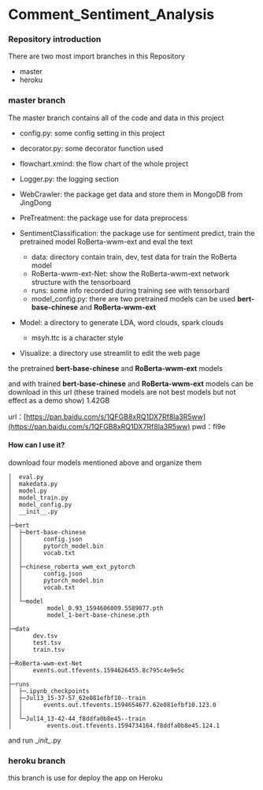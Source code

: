 # Comment_Sentiment_Analysis
### Repository introduction
There are two most import branches in this Repository
+ master 
+ heroku

### master branch

The master branch contains all of the code and data in this project
+ config.py: some config setting in this project
+ decorator.py: some decorator function used 
+ flowchart.xmind: the flow chart of the whole project
+ Logger.py: the logging section
+ WebCrawler: the package get data and store them in MongoDB from JingDong
+ PreTreatment: the package use for data preprocess
+ SentimentClassification: the package use for sentiment predict,
 train the pretrained model RoBerta-wwm-ext and eval the text
    + data: directory contain train, dev, test data for train the RoBerta model
    + RoBerta-wwm-ext-Net: show the RoBerta-wwm-ext network structure with the tensorboard 
    + runs: some info recorded during training see with tensorbard
    + model_config.py: there are two pretrained models can be used **bert-base-chinese** and **RoBerta-wwm-ext**
   
+ Model: a directory to generate LDA, word clouds, spark clouds
    + msyh.ttc is a character style
+ Visualize: a directory use streamlit to edit the web page

the pretrained **bert-base-chinese** and **RoBerta-wwm-ext** models

and with trained **bert-base-chinese** and **RoBerta-wwm-ext** models  can be download in this url
(these trained models are not best models but not effect as a demo show) 1.42GB

url：[https://pan.baidu.com/s/1QFGB8xRQ1DX7Rf8la3R5ww](https://pan.baidu.com/s/1QFGB8xRQ1DX7Rf8la3R5ww)
pwd：fl9e

#### How can I use it?
download four models mentioned above 
and organize them

```
│  eval.py
│  makedata.py
│  model.py
│  model_train.py
│  model_config.py
│  __init__.py
│
├─bert
│  ├─bert-base-chinese
│  │      config.json
│  │      pytorch_model.bin
│  │      vocab.txt
│  │
│  ├─chinese_roberta_wwm_ext_pytorch
│  │      config.json
│  │      pytorch_model.bin
│  │      vocab.txt
│  │
│  └─model
│          model_0.93_1594606009.5589077.pth
│          model_1-bert-base-chinese.pth
│
├─data
│      dev.tsv
│      test.tsv
│      train.tsv
│
├─RoBerta-wwm-ext-Net
│      events.out.tfevents.1594626455.8c795c4e9e5c
│
├─runs
│  ├─.ipynb_checkpoints
│  ├─Jul13_15-37-57_62e081efbf10--train
│  │      events.out.tfevents.1594654677.62e081efbf10.123.0
│  │
│  └─Jul14_13-42-44_f8ddfa0b8e45--train
│          events.out.tfevents.1594734164.f8ddfa0b8e45.124.1

```
and run \__init\__.py

### heroku branch

this branch is use for deploy the app on Heroku
